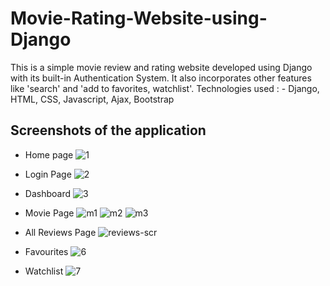 # Movie-Rating-Website-using-Django
This is a simple movie review and rating website developed using Django with its built-in Authentication System. It also incorporates other features like 'search' and 'add to favorites, watchlist'. 
Technologies used : - Django, HTML, CSS, Javascript, Ajax, Bootstrap
## Screenshots of the application

* Home page
![1](https://user-images.githubusercontent.com/53531220/133277885-9a096821-f7ae-406b-acd6-5a21cbf4e382.JPG)

* Login Page
![2](https://user-images.githubusercontent.com/53531220/133277911-e8c5525f-efee-4a29-b8b0-ba3c0443464f.JPG)

* Dashboard
![3](https://user-images.githubusercontent.com/53531220/133277922-7a2a7d2d-8258-4cf4-aa83-bf3558c0b69f.JPG)

* Movie Page
![m1](https://user-images.githubusercontent.com/53531220/134795552-7312fb5d-8fc3-4fcd-9122-c3db3cfb57f1.JPG)
![m2](https://user-images.githubusercontent.com/53531220/134795556-4dd6faa1-0d2d-4537-adbf-214a73fce4f9.JPG)
![m3](https://user-images.githubusercontent.com/53531220/134795559-849c6a9c-7df5-4a65-abea-4795f7c820de.JPG)


* All Reviews Page
![reviews-scr](https://user-images.githubusercontent.com/53531220/133651893-f18e4719-d6e4-4d43-8c1b-08a91faecaa3.JPG)

* Favourites
![6](https://user-images.githubusercontent.com/53531220/133277963-10294a04-6635-4fe0-8c74-370fa7146d7f.JPG)

* Watchlist
![7](https://user-images.githubusercontent.com/53531220/133278015-5ff805d7-0543-4f8a-985d-834c4383dfa9.JPG)
